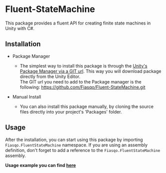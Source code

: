 # Fluent-StateMachine
This package provides a fluent API for creating finite state machines in Unity with C#.

## Installation

- Package Manager
  - The simplest way to install this package is through the [Unity's Package Manager via a GIT url](https://docs.unity3d.com/Manual/upm-ui-giturl.html). 
This way you will download package directly from the Unity Editor. <br/> The GIT url you need to add to the Package manager is the following: https://github.com/Fiasqo/Fluent-StateMachine.git

- Manual Install
  - You can also install this package manually, by cloning the source files directly into your project's 'Packages' folder. 

## Usage
After the installation, you can start using this package by importing `Fiasqo.FluentStateMachine` namespace.
If you are using an assembly definition, don't forget to add a reference to the `Fiasqo.FluentStateMachine` assembly. 

**Usage example you can find [here](Documentation~/Example.md)**
